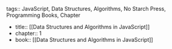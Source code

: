 tags:: JavaScript, Data Structures, Algorithms, No Starch Press, Programming Books, Chapter

- title:: [[Data Structures and Algorithms in JavaScript]]
- chapter:: 1
- book:: [[Data Structures and Algorithms in JavaScript]]
